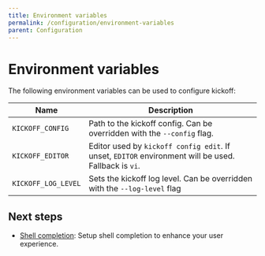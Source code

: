 ```yaml
---
title: Environment variables
permalink: /configuration/environment-variables
parent: Configuration
---
```


# Environment variables

The following environment variables can be used to configure kickoff:

| Name                | Description                                                                                          |
| ---                 | ---                                                                                                  |
| `KICKOFF_CONFIG`    | Path to the kickoff config. Can be overridden with the `--config` flag.                              |
| `KICKOFF_EDITOR`    | Editor used by `kickoff config edit`. If unset, `EDITOR` environment will be used. Fallback is `vi`. |
| `KICKOFF_LOG_LEVEL` | Sets the kickoff log level. Can be overridden with the `--log-level` flag                            |

## Next steps

* [Shell completion](shell-completion): Setup shell completion to enhance your user experience.
